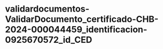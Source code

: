# validardocumentos-ValidarDocumento_certificado-CHB-2024-000044459_identificacion-0925670572_id_CED